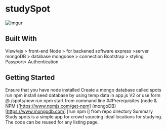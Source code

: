 # studySpot

![Imgur](https://i.imgur.com/yFafsHSm.png)

## Built With
View/ejs > front-end
Node > for backened software
express >server
mongoDB > database
mongoose > connection
Bootstrap > styling
Passport> Authentication
## Getting Started
Ensure that you have node installed
Create a mongo database called spots
run npm install
seed database by using temp data in app.js V2 or use form @ /spots/new
run npm start from command line
##Prerequisites
(node & NPM )[https://www.npmjs.com/get-npm]
(mongoDB)[https://www.mongodb.com]
[run npm i] from repo directory
Summary
Study spots is a simple app for crowd sourcing ideal locations for studying. The code can be reused for any listing page. 

